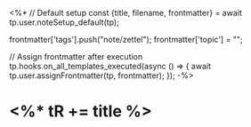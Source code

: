 <%*
// Default setup
const {title, filename, frontmatter} = await tp.user.noteSetup_default(tp);

frontmatter['tags'].push("note/zettel");
frontmatter['topic'] = "";

// Assign frontmatter after execution
tp.hooks.on_all_templates_executed(async () => {
	await tp.user.assignFrontmatter(tp, frontmatter);
});
-%>
# <%* tR += title %>